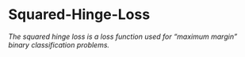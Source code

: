# Squared-Hinge-Loss


*The squared hinge loss is a loss function used for “maximum margin” binary classification problems.*
